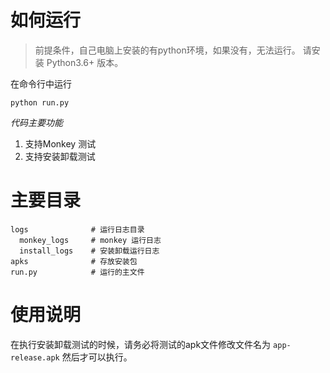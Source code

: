 # 如何运行
> 前提条件，自己电脑上安装的有python环境，如果没有，无法运行。
> 请安装 Python3.6+ 版本。

在命令行中运行
```shell
python run.py
```

*代码主要功能*
1. 支持Monkey 测试
2. 支持安装卸载测试

# 主要目录
```shell
logs              # 运行日志目录
  monkey_logs     # monkey 运行日志
  install_logs    # 安装卸载运行日志
apks              # 存放安装包
run.py            # 运行的主文件
```

# 使用说明
在执行安装卸载测试的时候，请务必将测试的apk文件修改文件名为 `app-release.apk`
然后才可以执行。

